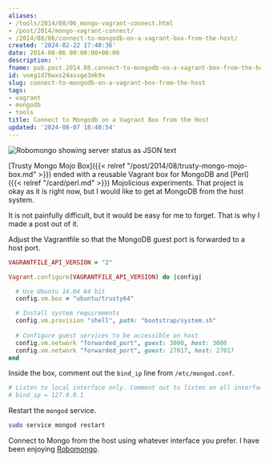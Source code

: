 ```yaml
---
aliases:
- /tools/2014/08/06_mongo-vagrant-connect.html
- /post/2014/mongo-vagrant-connect/
- /2014/08/06/connect-to-mongodb-on-a-vagrant-box-from-the-host/
created: '2024-02-22 17:40:36'
date: 2014-08-06 00:00:00+00:00
description: ''
fname: pub.post.2014.08.connect-to-mongodb-on-a-vagrant-box-from-the-host
id: voeg1d76wxs24asxge3mk9x
slug: connect-to-mongodb-on-a-vagrant-box-from-the-host
tags:
- vagrant
- mongodb
- tools
title: Connect to Mongodb on a Vagrant Box from the Host
updated: '2024-08-07 18:40:54'
---
```


![Robomongo showing server status as JSON text](assets/img/2014/cover-2014-08-06.png)

[Trusty Mongo Mojo Box]({{< relref "/post/2014/08/trusty-mongo-mojo-box.md" >}}) ended with a reusable Vagrant box for MongoDB and [Perl]({{< relref "/card/perl.md" >}}) Mojolicious experiments. That project is okay as it is right now, but I would like to get at MongoDB from the host system.
<!--more-->

It is not painfully difficult, but it would be easy for me to forget. That is why I made a post out of it.

Adjust the Vagrantfile so that the MongoDB guest port is forwarded to a host port.

``` ruby
VAGRANTFILE_API_VERSION = "2"

Vagrant.configure(VAGRANTFILE_API_VERSION) do |config|

  # Use Ubuntu 14.04 64 bit
  config.vm.box = "ubuntu/trusty64"

  # Install system requirements
  config.vm.provision "shell", path: "bootstrap/system.sh"
  
  # Configure guest services to be accessible on host
  config.vm.network "forwarded_port", guest: 3000, host: 3000
  config.vm.network "forwarded_port", guest: 27017, host: 27017
end
```

Inside the box, comment out the `bind_ip` line from `/etc/mongod.conf`.

``` bash
# Listen to local interface only. Comment out to listen on all interfaces.
# bind_ip = 127.0.0.1
```

Restart the `mongod` service.

```bash
sudo service mongod restart
```

Connect to Mongo from the host using whatever interface you prefer. I have been enjoying [Robomongo](http://robomongo.org/).